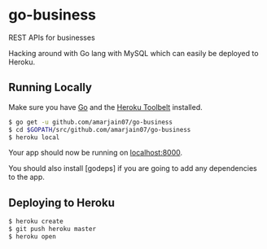 # go-business
REST APIs for businesses

Hacking around with Go lang with MySQL which can easily be deployed to Heroku.

## Running Locally

Make sure you have [Go](http://golang.org/doc/install) and the [Heroku Toolbelt](https://toolbelt.heroku.com/) installed.

```sh
$ go get -u github.com/amarjain07/go-business
$ cd $GOPATH/src/github.com/amarjain07/go-business
$ heroku local
```

Your app should now be running on [localhost:8000](http://localhost:8000/).

You should also install [godeps] if you are going to add any dependencies to the app.

## Deploying to Heroku

```sh
$ heroku create
$ git push heroku master
$ heroku open
```
